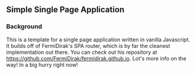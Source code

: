 ## Simple Single Page Application

### Background

This is a template for a single page application written in vanilla Javascript. It builds off of FermiDirak's SPA router, which is by far the cleanest implementation out there. You can check out his repository at https://github.com/FermiDirak/fermidirak.github.io. Lot's more info on the way! In a big hurry right now!




